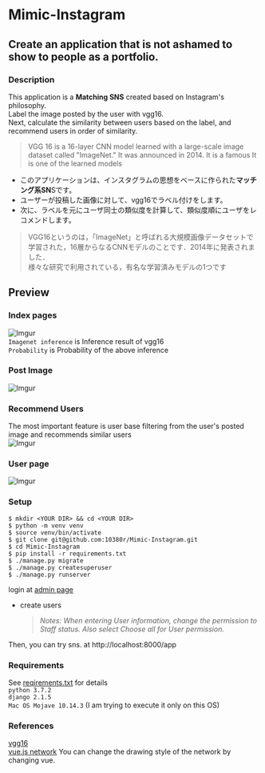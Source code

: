 # Mimic-Instagram

## Create an application that is not ashamed to show to people as a portfolio.

### Description
This application is a **Matching SNS** created based on Instagram's philosophy.  
Label the image posted by the user with vgg16.  
Next, calculate the similarity between users based on the label, and recommend users in order of similarity.  

> VGG 16 is a 16-layer CNN model learned with a large-scale image dataset called "ImageNet." It was announced in 2014. It is a famous It is one of the learned models  

- このアプリケーションは、インスタグラムの思想をベースに作られた**マッチング系SN**Sです。  
- ユーザーが投稿した画像に対して、vgg16でラベル付けをします。  
- 次に、ラベルを元にユーザ同士の類似度を計算して、類似度順にユーザをレコメンドします。  

 > VGG16というのは，「ImageNet」と呼ばれる大規模画像データセットで学習された，16層からなるCNNモデルのことです．2014年に発表されました．  
 > 様々な研究で利用されている，有名な学習済みモデルの1つです
>
## Preview
### Index pages
![Imgur](https://i.imgur.com/yrTnLXI.gif)  
`Imagenet inference` is Inference result of vgg16  
`Probability` is Probability of the above inference  

### Post Image
![Imgur](https://i.imgur.com/DVe92po.gif)  

### Recommend Users
The most important feature is user base filtering from the user's posted image and recommends similar users  
![Imgur](https://i.imgur.com/b7sowfW.png)  

### User page
![Imgur](https://i.imgur.com/a6e9nGa.png)

### Setup
`$ mkdir <YOUR DIR> && cd <YOUR DIR>`  
`$ python -m venv venv`  
`$ source venv/bin/activate`  
`$ git clone git@github.com:10380r/Mimic-Instagram.git`  
`$ cd Mimic-Instagram`  
`$ pip install -r requirements.txt`  
`$ ./manage.py migrate`  
`$ ./manage.py createsuperuser`  
`$ ./manage.py runserver`  

login at [admin page](http://localhost:8000/admin)
  - create users
    > _Notes: When entering User information, change the permission to Staff status. Also select Choose all for User permission._

Then, you can try sns. at http://localhost:8000/app

### Requirements
See [reqirements.txt](https://github.com/10380r/Mimic-Instagram/blob/master/requirements.txt) for details  
`python 3.7.2`  
`django 2.1.5`  
`Mac OS Mojave 10.14.3` (I am trying to execute it only on this OS)  

### References
[vgg16](https://keras.io/ja/applications/#vgg1://keras.io/ja/applications/#vgg16)  
[vue.js network](http://visjs.org/docs/network/) You can change the drawing style of the network by changing vue.
